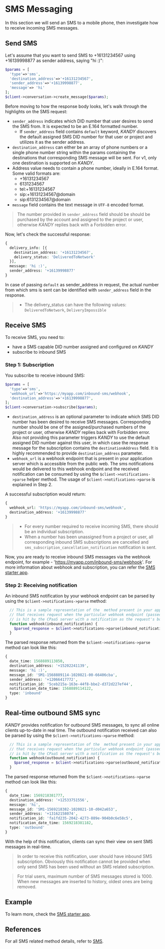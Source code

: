 # SMS Messaging
In this section we will send an SMS to a mobile phone, then investigate how to receive incoming SMS messages.

## Send SMS
Let's assume that you want to send SMS to +16131234567 using +16139998877 as sender address, saying "hi :)":

```php
$params = [
  'type'=>'sms',
  'destination_address'=>'+16131234567',
  'sender_address'=>'+16139998877',
  'message'=> 'hi'
];
$client->conversation->create_message($params);
```
Before moving to how the response body looks, let's walk through the highlights on the SMS request:

+ `sender_address` indicates which DID number that user desires to send the SMS from. It is expected to be an E.164 formatted number.
    + If `sender_address` field contains `default` keyword, $KANDY$ discovers the default assigned SMS DID number for that user or project and utilizes it as the sender address.
+ `destination_address` can either be an array of phone numbers or a single phone number string within the params containing the destinations that corresponding SMS message will be sent. For v1, only one destination is supported on $KANDY$.
+ Address value needs to contain a phone number, ideally in E.164 format. Some valid formats are:
  - +16131234567
  - 6131234567
  - tel:+16131234567
  - sip:+16131234567@domain
  - sip:6131234567@domain
+ `message` field contains the text message in `UTF-8` encoded format.

> The number provided in `sender_address` field should be should be purchased by the account and assigned to the project or user, otherwise $KANDY$ replies back with a Forbidden error.


Now, let's check the successful response:

```php
{
  delivery_info: [{
    destination_address: '+16131234567',
    delivery_status: 'DeliveredToNetwork'
  }],
  message: 'hi :)',
  sender_address: '+16139998877'
}
```
In case of passing `default` as sender_address in request, the actual number from which sms is sent can be identified with `sender_address` field in the response.

> + The delivery_status can have the following values: `DeliveredToNetwork`, `DeliveryImpossible`


## Receive SMS
To receive SMS, you need to:

+ have a SMS capable DID number assigned and configured on $KANDY$
+ subscribe to inbound SMS

### Step 1: Subscription
You subscribe to receive inbound SMS:

```php
$params = [
  'type'=>'sms',
  'webhook_url'=>'https://myapp.com/inbound-sms/webhook',
  'destination_address'=>'+16139998877',
];
$client->conversation->subscribe($params);
```
+ `destination_address` is an optional parameter to indicate which SMS DID number has been desired to receive SMS messages. Corresponding number should be one of the assigned/purchased numbers of the project or user, otherwise $KANDY$ replies back with Forbidden error. Also not providing this parameter triggers $KANDY$ to use the default assigned DID number against this user, in which case the response message for the subscription contains the `destinationAddress` field. It is highly recommended to provide `destination_address` parameter.
+ `webhook_url` is a webhook endpoint that is present in your application server which is accessible from the public web. The sms notifications would be delivered to this webhook endpoint and the received notification can be consumed by using the `$client->notifications->parse` helper method. The usage of `$client->notifications->parse` is explained in Step 2.

A successful subscription would return:
```php
{
  webhook_url: 'https://myapp.com/inbound-sms/webhook',
  destination_address: '+16139998877'
}
```

> + For every number required to receive incoming SMS, there should be an individual subscription.
> + When a number has been unassigned from a project or user, all corresponding inbound SMS subscriptions are cancelled and `sms_subscription_cancellation_notification` notification is sent.

Now, you are ready to receive inbound SMS messages via the webhook endpoint, for example - 'https://myapp.com/inbound-sms/webhook'. For more information about webhook and subscription, you can refer the [SMS starter app](https://github.com/Kandy-IO/kandy-cpaas-php-sdk/tree/v1.1.2/examples/sms).

### Step 2: Receiving notification
An inbound SMS notification by your webhook endpoint can be parsed by using the `$client->notifications->parse` method:

```php
  // This is a sample representation of the  method present in your application server
  // that receives request when the particular webhook endpoint (passed as webhook_url)
  // is hit by the CPaaS server with a notification as the request's body.
  function webhook(inbound_notification) {
    $parsed_response = $client->notifications->parse(inbound_notification)
  }
```
The parsed response returned from the `$client->notifications->parse` method can look like this:
```php
{
  date_time: 1568889113850,
  destination_address: '+15202241139',
  message: 'hi :)',
  message_id: 'SM1-1568889114-1020821-00-66406cba',
  sender_address: '+12066417772',
  notification_id: '5ceb215a-163e-44f8-bbe2-d372d227ef44',
  notification_date_time: 1568889114122,
  type: 'inbound'
}
```

## Real-time outbound SMS sync
$KANDY$ provides notification for outbound SMS messages, to sync all online clients up-to-date in real time. The outbound notification received can also be parsed by using the `$client->notifications->parse` method:

```php
  // This is a sample representation of the  method present in your application server
  // that receives request when the particular webhook endpoint (passed as webhook_url)
  // is hit by the CPaaS server with a notification as the request's body.
  function webhook(outbound_notification) {
    $parsed_response = $client->notifications->parse(outbound_notification)
  }
```
The parsed response returned from the `$client->notifications->parse` method can look like this:

```php
{
  date_time: 1569218381777,
  destination_address: '+12533751556',
  message: 'hi',
  message_id: 'SM1-1569218382-1020821-10-d042a653',
  sender_address: '+13162158074',
  notification_id: 'fa1fd235-2042-4273-889e-904b0c6e58c5',
  notification_date_time: 1569218381182,
  type: 'outbound'
}
```
With the help of this notification, clients can sync their view on sent SMS messages in real-time.

> In order to receive this notification, user should have inbound SMS subscription. Obviously this notification cannot be provided when only send SMS has been used without an SMS related subscription.

> For trial users, maximum number of SMS messages stored is 1000. When new messages are inserted to history, oldest ones are being removed.

## Example
To learn more, check the [SMS starter app](https://github.com/Kandy-IO/kandy-cpaas-php-sdk/tree/v1.1.2/examples/sms).

## References
For all SMS related method details, refer to [SMS](/developer/references/php/1.1.2#sms-send).
